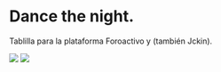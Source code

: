 # Dance the night.

Tablilla para la plataforma Foroactivo y (también Jckin).

<img src="https://github.com/BettyLeg/DanceTheNight/blob/99843a6ba4280dab7d9e2f2f90df0060469d475d/Captura%20de%20pantalla%202023-06-13%20134649.png"/>
<img src="https://github.com/BettyLeg/DanceTheNight/blob/99843a6ba4280dab7d9e2f2f90df0060469d475d/Captura%20de%20pantalla%202023-06-13%20134710.png"/>
